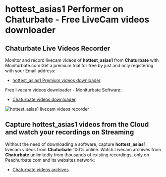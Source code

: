 # hottest_asias1 Performer on Chaturbate - Free LiveCam videos downloader

## Chaturbate Live Videos Recorder

Monitor and record livecam videos of **hottest_asias1** from **Chaturbate** with Moniturbate.com
Get a premium trial for free by just and only registering with your Email address:
* [hottest_asias1 Premium videos downloader](https://moniturbate.com/request-demo-licence-key.html)

Free livecam videos downloader - Moniturbate Software:
* [Chaturbate videos downloader](https://moniturbate.com/moniturbate-download-software.html)

![hottest_asias1 livecam videos recorder](https://peachurnet.com/templates/moniturbate-software.png)


## Capture hottest_asias1 videos from the Cloud and watch your recordings on Streaming

Without the need of downloading a software, capture **hottest_asias1** livecam videos from **Chaturbate** 100% online.
Watch Livecam archives from **Chaturbate** unlimitedly from thousands of existing recordings, only on Peachurbate.com and its websites network:
* [Chaturbate videos archives](https://peachurnet.com/)
